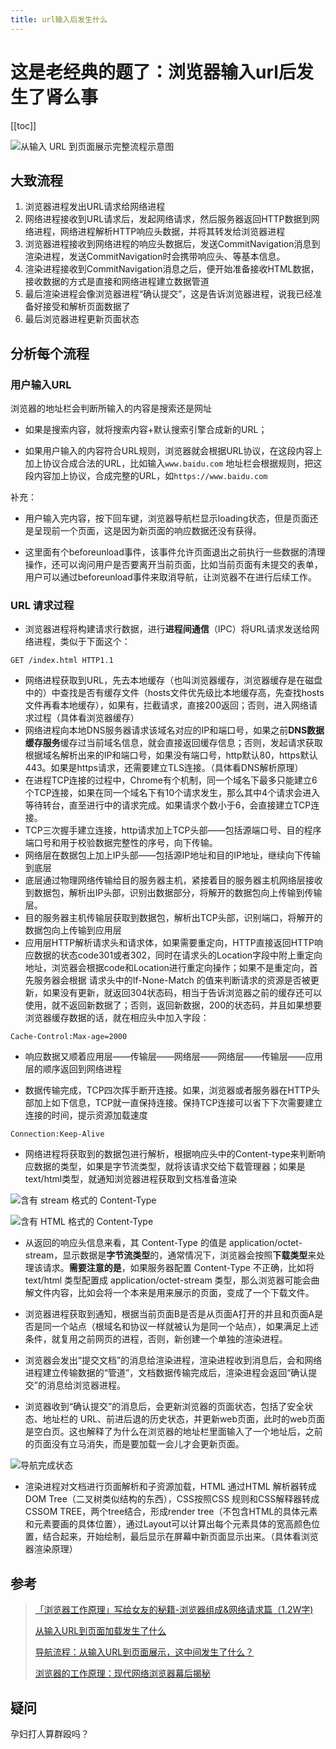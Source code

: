 ```yaml
---
title: url输入后发生什么
---
```


# 这是老经典的题了：浏览器输入url后发生了肾么事

[[toc]]

![从输入 URL 到页面展示完整流程示意图](/images/1731a0a7812b8fca)



## 大致流程

1. 浏览器进程发出URL请求给网络进程
2. 网络进程接收到URL请求后，发起网络请求，然后服务器返回HTTP数据到网络进程，网络进程解析HTTP响应头数据，并将其转发给浏览器进程
3. 浏览器进程接收到网络进程的响应头数据后，发送CommitNavigation消息到渲染进程，发送CommitNavigation时会携带响应头、等基本信息。
4. 渲染进程接收到CommitNavigation消息之后，便开始准备接收HTML数据，接收数据的方式是直接和网络进程建立数据管道
5. 最后渲染进程会像浏览器进程“确认提交”，这是告诉浏览器进程，说我已经准备好接受和解析页面数据了
6. 最后浏览器进程更新页面状态

## 分析每个流程

### 用户输入URL

浏览器的地址栏会判断所输入的内容是搜索还是网址

- 如果是搜索内容，就将搜索内容+默认搜索引擎合成新的URL；

- 如果用户输入的内容符合URL规则，浏览器就会根据URL协议，在这段内容上加上协议合成合法的URL，比如输入`www.baidu.com` 地址栏会根据规则，把这段内容加上协议，合成完整的URL，如`https://www.baidu.com`

补充：

- 用户输入完内容，按下回车键，浏览器导航栏显示loading状态，但是页面还是呈现前一个页面，这是因为新页面的响应数据还没有获得。

- 这里面有个beforeunload事件，该事件允许页面退出之前执行一些数据的清理操作，还可以询问用户是否要离开当前页面，比如当前页面有未提交的表单，用户可以通过beforeunload事件来取消导航，让浏览器不在进行后续工作。

### URL 请求过程

- 浏览器进程将构建请求行数据，进行**进程间通信**（IPC）将URL请求发送给网络进程，类似于下面这个：

```http
GET /index.html HTTP1.1
```

- 网络进程获取到URL，先去本地缓存（也叫浏览器缓存，浏览器缓存是在磁盘中的）中查找是否有缓存文件（hosts文件优先级比本地缓存高，先查找hosts文件再看本地缓存），如果有，拦截请求，直接200返回；否则，进入网络请求过程（具体看浏览器缓存）
- 网络进程向本地DNS服务器请求该域名对应的IP和端口号，如果之前**DNS数据缓存服务**缓存过当前域名信息，就会直接返回缓存信息；否则，发起请求获取根据域名解析出来的IP和端口号，如果没有端口号，http默认80，https默认443。如果是https请求，还需要建立TLS连接。（具体看DNS解析原理）
- 在进程TCP连接的过程中，Chrome有个机制，同一个域名下最多只能建立6个TCP连接，如果在同一个域名下有10个请求发生，那么其中4个请求会进入等待转台，直至进行中的请求完成。如果请求个数小于6，会直接建立TCP连接。
- TCP三次握手建立连接，http请求加上TCP头部——包括源端口号、目的程序端口号和用于校验数据完整性的序号，向下传输。
- 网络层在数据包上加上IP头部——包括源IP地址和目的IP地址，继续向下传输到底层
- 底层通过物理网络传输给目的服务器主机，紧接着目的服务器主机网络层接收到数据包，解析出IP头部，识别出数据部分，将解开的数据包向上传输到传输层。
- 目的服务器主机传输层获取到数据包，解析出TCP头部，识别端口，将解开的数据包向上传输到应用层
- 应用层HTTP解析请求头和请求体，如果需要重定向，HTTP直接返回HTTP响应数据的状态code301或者302，同时在请求头的Location字段中附上重定向地址，浏览器会根据code和Location进行重定向操作；如果不是重定向，首先服务器会根据 请求头中的If-None-Match 的值来判断请求的资源是否被更新，如果没有更新，就返回304状态码，相当于告诉浏览器之前的缓存还可以使用，就不返回新数据了；否则，返回新数据，200的状态码，并且如果想要浏览器缓存数据的话，就在相应头中加入字段：

```http
Cache-Control:Max-age=2000
```

- 响应数据又顺着应用层——传输层——网络层——网络层——传输层——应用层的顺序返回到网络进程

- 数据传输完成，TCP四次挥手断开连接。如果，浏览器或者服务器在HTTP头部加上如下信息，TCP就一直保持连接。保持TCP连接可以省下下次需要建立连接的时间，提示资源加载速度

```http
Connection:Keep-Alive
```

- 网络进程将获取到的数据包进行解析，根据响应头中的Content-type来判断响应数据的类型，如果是字节流类型，就将该请求交给下载管理器；如果是text/html类型，就通知浏览器进程获取到文档准备渲染



![含有 stream 格式的 Content-Type](/images/1731a0b4260ae3e8)

![含有 HTML 格式的 Content-Type](/images/1731a0ae56e769ed)



- 从返回的响应头信息来看，其 Content-Type 的值是 application/octet-stream，显示数据是**字节流类型**的，通常情况下，浏览器会按照**下载类型**来处理该请求。**需要注意的是**，如果服务器配置 Content-Type 不正确，比如将 text/html 类型配置成 application/octet-stream 类型，那么浏览器可能会曲解文件内容，比如会将一个本来是用来展示的页面，变成了一个下载文件。

- 浏览器进程获取到通知，根据当前页面B是否是从页面A打开的并且和页面A是否是同一个站点（根域名和协议一样就被认为是同一个站点），如果满足上述条件，就复用之前网页的进程，否则，新创建一个单独的渲染进程。

- 浏览器会发出“提交文档”的消息给渲染进程，渲染进程收到消息后，会和网络进程建立传输数据的“管道”，文档数据传输完成后，渲染进程会返回“确认提交”的消息给浏览器进程。

- 浏览器收到“确认提交”的消息后，会更新浏览器的页面状态，包括了安全状态、地址栏的 URL、前进后退的历史状态，并更新web页面，此时的web页面是空白页。这也解释了为什么在浏览器的地址栏里面输入了一个地址后，之前的页面没有立马消失，而是要加载一会儿才会更新页面。

![导航完成状态](/images/1731a0c76972b13d)

- 渲染进程对文档进行页面解析和子资源加载，HTML 通过HTML 解析器转成DOM Tree（二叉树类似结构的东西），CSS按照CSS 规则和CSS解释器转成CSSOM TREE，两个tree结合，形成render tree（不包含HTML的具体元素和元素要画的具体位置），通过Layout可以计算出每个元素具体的宽高颜色位置，结合起来，开始绘制，最后显示在屏幕中新页面显示出来。（具体看浏览器渲染原理）

## 参考

> [「浏览器工作原理」写给女友的秘籍-浏览器组成&网络请求篇（1.2W字)](https://juejin.cn/post/6846687590540640263#heading-33)
>
> [从输入URL到页面加载发生了什么](https://segmentfault.com/a/1190000006879700)
>
> [导航流程：从输入URL到页面展示，这中间发生了什么？](https://time.geekbang.org/column/article/117637)
>
> [浏览器的工作原理：现代网络浏览器幕后揭秘](https://www.html5rocks.com/zh/tutorials/internals/howbrowserswork/#The_browsers_we_will_talk_about)

## 疑问

孕妇打人算群殴吗？